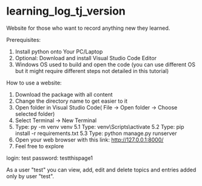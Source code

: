 # learning_log_tj_version

Website for those who want to record anything new they learned.

Prerequisites:
1. Install python onto Your PC/Laptop
2. Optional: Download and install Visual Studio Code Editor
3. Windows OS used to build and open the code (you can use different OS but it might require different steps not detailed in this tutorial)

How to use a website:
1. Download the package with all content
2. Change the directory name to get easier to it
3. Open folder in Visual Studio Code( File -> Open folder -> Choose selected folder)
4. Select Terminal -> New Terminal 
5. Type: py -m venv venv
5.1 Type: venv\Scripts\activate
5.2 Type: pip install -r requirements.txt 
5.3 Type: python manage.py runserver
6. Open your web browser with this link:   http://127.0.0.1:8000/
7. Feel free to explore


login: test
password: testthispage1

As a user "test" you can view, add, edit and delete topics and entries added only by user "test".
